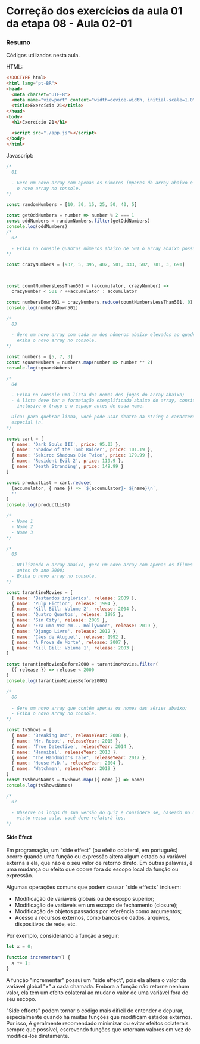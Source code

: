 <!--
Antes de publicar a issue, lembre-se de clicar na aba "Preview", para visualizar se a formatação está correta =)
-->

<!-- Escreva/insira as imagens após essa linha -->

# Correção dos exercícios da aula 01 da etapa 08 - Aula 02-01

### Resumo

Códigos utilizados nesta aula.

HTML:

```html
<!DOCTYPE html>
<html lang="pt-BR">
<head>
  <meta charset="UTF-8">
  <meta name="viewport" content="width=device-width, initial-scale=1.0">
  <title>Exercício 21</title>
</head>
<body>
  <h1>Exercício 21</h1>

  <script src="./app.js"></script>
</body>
</html>
```

Javascript:

```javascript
/*
  01

  - Gere um novo array com apenas os números ímpares do array abaixo e exiba 
    o novo array no console.
*/

const randomNumbers = [10, 30, 15, 25, 50, 40, 5]

const getOddNumbers = number => number % 2 === 1
const oddNumbers = randomNumbers.filter(getOddNumbers)
console.log(oddNumbers)
/*
  02

  - Exiba no console quantos números abaixo de 501 o array abaixo possui.
*/

const crazyNumbers = [937, 5, 395, 402, 501, 333, 502, 781, 3, 691]



const countNumbersLessThan501 = (accumulator, crazyNumber) =>
  crazyNumber < 501 ? ++accumulator : accumulator

const numbersDown501 = crazyNumbers.reduce(countNumbersLessThan501, 0)
console.log(numbersDown501)

/*
  03

  - Gere um novo array com cada um dos números abaixo elevados ao quadrado e 
    exiba o novo array no console.
*/

const numbers = [5, 7, 3]
const squareNubers = numbers.map(number => number ** 2)
console.log(squareNubers)

/*
  04

  - Exiba no console uma lista dos nomes dos jogos do array abaixo;
  - A lista deve ter a formatação exemplificada abaixo do array, considerando 
    inclusive o traço e o espaço antes de cada nome.

  Dica: para quebrar linha, você pode usar dentro da string o caractere 
  especial \n.
*/

const cart = [
  { name: 'Dark Souls III', price: 95.03 },
  { name: 'Shadow of the Tomb Raider', price: 101.19 },
  { name: 'Sekiro: Shadows Die Twice', price: 179.99 },
  { name: 'Resident Evil 2', price: 119.9 },
  { name: 'Death Stranding', price: 149.99 }
]

const productList = cart.reduce(
  (accumulator, { name }) => `${accumulator}- ${name}\n`,
  ''
)
console.log(productList)

/*
  - Nome 1
  - Nome 2
  - Nome 3
*/

/*
  05

  - Utilizando o array abaixo, gere um novo array com apenas os filmes lançados 
    antes do ano 2000;
  - Exiba o novo array no console.
*/

const tarantinoMovies = [
  { name: 'Bastardos inglórios', release: 2009 },
  { name: 'Pulp Fiction', release: 1994 },
  { name: 'Kill Bill: Volume 2', release: 2004 },
  { name: 'Quatro Quartos', release: 1995 },
  { name: 'Sin City', release: 2005 },
  { name: 'Era uma Vez em... Hollywood', release: 2019 },
  { name: 'Django Livre', release: 2012 },
  { name: 'Cães de Aluguel', release: 1992 },
  { name: 'À Prova de Morte', release: 2007 },
  { name: 'Kill Bill: Volume 1', release: 2003 }
]

const tarantinoMoviesBefore2000 = tarantinoMovies.filter(
  ({ release }) => release < 2000
)
console.log(tarantinoMoviesBefore2000)

/*
  06

  - Gere um novo array que contém apenas os nomes das séries abaixo;
  - Exiba o novo array no console.    
*/

const tvShows = [
  { name: 'Breaking Bad', releaseYear: 2008 },
  { name: 'Mr. Robot', releaseYear: 2015 },
  { name: 'True Detective', releaseYear: 2014 },
  { name: 'Hannibal', releaseYear: 2013 },
  { name: "The Handmaid's Tale", releaseYear: 2017 },
  { name: 'House M.D.', releaseYear: 2004 },
  { name: 'Watchmen', releaseYear: 2019 }
]
const tvShowsNames = tvShows.map(({ name }) => name)
console.log(tvShowsNames)

/*
  07

  - Observe os loops da sua versão do quiz e considere se, baseado no que foi  
    visto nessa aula, você deve refatorá-los.
*/
```

#### Side Efect

Em programação, um "side effect" (ou efeito colateral, em português) ocorre quando uma função ou expressão altera algum estado ou variável externa a ela, que não é o seu valor de retorno direto. Em outras palavras, é uma mudança ou efeito que ocorre fora do escopo local da função ou expressão.

Algumas operações comuns que podem causar "side effects" incluem:

- Modificação de variáveis globais ou de escopo superior;
- Modificação de variáveis em um escopo de fechamento (closure);
- Modificação de objetos passados por referência como argumentos;
- Acesso a recursos externos, como bancos de dados, arquivos, dispositivos de rede, etc.

Por exemplo, considerando a função a seguir:

```javascript
let x = 0;

function incrementar() {
  x += 1;
}
```

A função "incrementar" possui um "side effect", pois ela altera o valor da variável global "x" a cada chamada. Embora a função não retorne nenhum valor, ela tem um efeito colateral ao mudar o valor de uma variável fora do seu escopo.

"Side effects" podem tornar o código mais difícil de entender e depurar, especialmente quando há muitas funções que modificam estados externos. Por isso, é geralmente recomendado minimizar ou evitar efeitos colaterais sempre que possível, escrevendo funções que retornam valores em vez de modificá-los diretamente.
